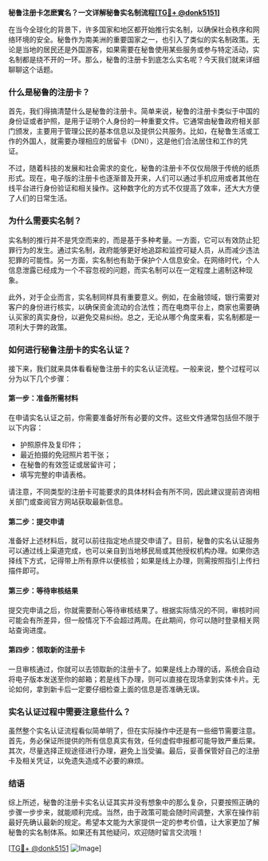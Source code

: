 **秘鲁注册卡怎麽實名？一文详解秘鲁实名制流程[[TG💪+ @donk5151](https://t.me/s/donk5151)]**

在当今全球化的背景下，许多国家和地区都开始推行实名制，以确保社会秩序和网络环境的安全。秘鲁作为南美洲的重要国家之一，也引入了类似的实名制政策。无论是当地的居民还是外国游客，如果需要在秘鲁使用某些服务或参与特定活动，实名制都是绕不开的一环。那么，秘鲁的注册卡到底怎么实名呢？今天我们就来详细聊聊这个话题。

### 什么是秘鲁的注册卡？

首先，我们得搞清楚什么是秘鲁的注册卡。简单来说，秘鲁的注册卡类似于中国的身份证或者护照，是用于证明个人身份的一种重要文件。它通常由秘鲁政府相关部门颁发，主要用于管理公民的基本信息以及提供公共服务。比如，在秘鲁生活或工作的外国人，就需要办理相应的居留卡（DNI），这是他们合法居住和工作的凭证。

不过，随着科技的发展和社会需求的变化，秘鲁的注册卡不仅仅局限于传统的纸质形式。现在，电子版的注册卡也逐渐普及开来，人们可以通过手机应用或者其他在线平台进行身份验证和相关操作。这种数字化的方式不仅提高了效率，还大大方便了人们的日常生活。

### 为什么需要实名制？

实名制的推行并不是凭空而来的，而是基于多种考量。一方面，它可以有效防止犯罪行为的发生。通过实名制，政府能够更好地追踪和监控可疑人员，从而减少违法犯罪的可能性。另一方面，实名制也有助于保护个人信息安全。在网络时代，个人信息泄露已经成为一个不容忽视的问题，而实名制可以在一定程度上遏制这种现象。

此外，对于企业而言，实名制同样具有重要意义。例如，在金融领域，银行需要对客户的身份进行核实，以确保资金流动的合法性；而在电商平台上，商家也需要确认买家的真实身份，以避免交易纠纷。总之，无论从哪个角度来看，实名制都是一项利大于弊的政策。

### 如何进行秘鲁注册卡的实名认证？

接下来，我们就来具体看看秘鲁注册卡的实名认证流程。一般来说，整个过程可以分为以下几个步骤：

#### 第一步：准备所需材料

在申请实名认证之前，你需要准备好所有必要的文件。这些文件通常包括但不限于以下内容：

- 护照原件及复印件；
- 最近拍摄的免冠照片若干张；
- 在秘鲁的有效签证或居留许可；
- 填写完整的申请表格。

请注意，不同类型的注册卡可能要求的具体材料会有所不同，因此建议提前咨询相关部门或查阅官方网站获取最新信息。

#### 第二步：提交申请

准备好上述材料后，就可以前往指定地点提交申请了。目前，秘鲁的实名认证服务可以通过线上渠道完成，也可以亲自到当地移民局或其他授权机构办理。如果你选择线下方式，记得带上所有原件以便核验；如果是线上办理，则需按照指引上传扫描件即可。

#### 第三步：等待审核结果

提交完申请之后，你就需要耐心等待审核结果了。根据实际情况的不同，审核时间可能会有所差异，但一般情况下不会超过两周。在此期间，你可以随时登录相关网站查询进度。

#### 第四步：领取新的注册卡

一旦审核通过，你就可以去领取新的注册卡了。如果是线上办理的话，系统会自动将电子版本发送至你的邮箱；若是线下办理，则可以直接在现场拿到实体卡片。无论如何，拿到新卡后一定要仔细检查上面的信息是否准确无误。

### 实名认证过程中需要注意些什么？

虽然整个实名认证流程看似简单明了，但在实际操作中还是有一些细节需要注意。首先，务必保证所提供的所有信息真实有效，任何虚假申报都可能导致严重后果。其次，尽量选择正规途径进行办理，避免上当受骗。最后，妥善保管好自己的注册卡及相关凭证，以免遗失造成不必要的麻烦。

### 结语

综上所述，秘鲁的注册卡实名认证其实并没有想象中的那么复杂，只要按照正确的步骤一步步来，就能顺利完成。当然，由于政策可能会随时间调整，大家在操作前最好先确认最新的规定。希望本文能为大家提供一定的参考价值，让大家更加了解秘鲁的实名制体系。如果还有其他疑问，欢迎随时留言交流哦！

[[TG💪+ @donk5151](https://t.me/s/donk5151) ![Image](https://i.postimg.cc/rwNCRYN7/Snipaste-2025-04-30-17-27-05.png)]